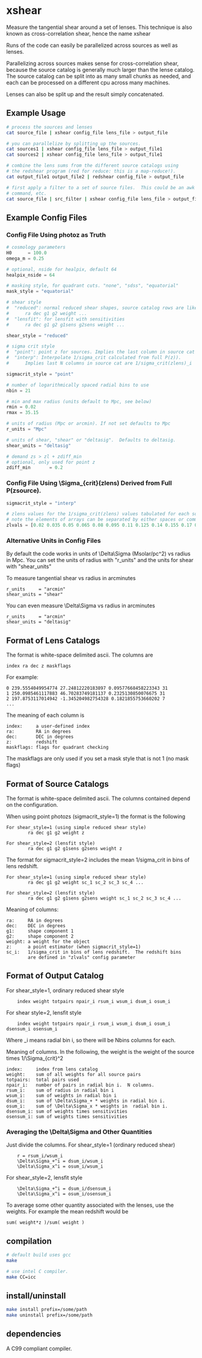 xshear
======

Measure the tangential shear around a set of lenses.  This technique is also
known as cross-correlation shear, hence the name xshear

Runs of the code can easily be parallelized across sources as well as lenses.  

Parallelizing across sources makes sense for cross-correlation shear, because
the source catalog is generally much larger than the lense catalog. The source
catalog can be split into as many small chunks as needed, and each can be
processed on a different cpu across many machines.

Lenses can also be split up and the result simply concatenated.

Example Usage
-------------

```bash
# process the sources and lenses
cat source_file | xshear config_file lens_file > output_file

# you can parallelize by splitting up the sources.
cat sources1 | xshear config_file lens_file > output_file1
cat sources2 | xshear config_file lens_file > output_file1

# combine the lens sums from the different source catalogs using
# the redshear program (red for reduce: this is a map-reduce!).
cat output_file1 output_file2 | redshear config_file > output_file

# first apply a filter to a set of source files.  This could be an awk
# command, etc.
cat source_file | src_filter | xshear config_file lens_file > output_file
```

Example Config Files
---------------------

### Config File Using photoz as Truth
```python
# cosmology parameters
H0      = 100.0
omega_m = 0.25

# optional, nside for healpix, default 64
healpix_nside = 64

# masking style, for quadrant cuts. "none", "sdss", "equatorial"
mask_style = "equatorial"

# shear style
#  "reduced": normal reduced shear shapes, source catalog rows are like
#      ra dec g1 g2 weight ...
#  "lensfit": for lensfit with sensitivities
#      ra dec g1 g2 g1sens g2sens weight ...

shear_style = "reduced"

# sigma crit style
#  "point": point z for sources. Implies the last column in source cat is z
#  "interp": Interpolate 1/sigma_crit calculated from full P(z)).
#      Implies last N columns in source cat are 1/sigma_crit(zlens)_i

sigmacrit_style = "point"

# number of logarithmically spaced radial bins to use
nbin = 21

# min and max radius (units default to Mpc, see below)
rmin = 0.02
rmax = 35.15

# units of radius (Mpc or arcmin). If not set defaults to Mpc
r_units = "Mpc"

# units of shear, "shear" or "deltasig".  Defaults to deltasig.
shear_units = "deltasig"

# demand zs > zl + zdiff_min
# optional, only used for point z
zdiff_min       = 0.2
```

### Config File Using \Sigma_{crit}(zlens) Derived from Full P(zsource).   
```python
sigmacrit_style = "interp"

# zlens values for the 1/sigma_crit(zlens) values tabulated for each source
# note the elements of arrays can be separated by either spaces or commas
zlvals = [0.02 0.035 0.05 0.065 0.08 0.095 0.11 0.125 0.14 0.155 0.17 0.185 0.2 0.215 0.23 0.245 0.26 0.275 0.29 0.305 0.32 0.335 0.35 0.365 0.38 0.395 0.41]

```

### Alternative Units in Config Files

By default the code works in units of \Delta\Sigma (Msolar/pc^2) vs radius in
Mpc.  You can set the units of radius with "r_units" and the units for shear
with "shear_units"

To measure tangential shear vs radius in arcminutes
```
r_units     = "arcmin"
shear_units = "shear"
```
You can even measure \Delta\Sigma vs radius in arcminutes
```
r_units     = "arcmin"
shear_units = "deltasig"
```

Format of Lens Catalogs
-----------------------

The format is white-space delimited ascii.  The columns are

```
index ra dec z maskflags
```
For example:
```
0 239.5554049954774 27.24812220183897 0.09577668458223343 31
1 250.0985461117883 46.70283749181137 0.2325130850076675 31
2 197.8753117014942 -1.345204982754328 0.1821855753660202 7
...
```

The meaning of each column is
```
index:     a user-defined index
ra:        RA in degrees
dec:       DEC in degrees
z:         redshift
maskflags: flags for quadrant checking
```
The maskflags are only used if you set a mask style that is not 1 (no mask flags)

Format of Source Catalogs
-----------------------
The format is white-space delimited ascii. The columns contained 
depend on the configuration.

When using point photozs (sigmacrit_style=1) the format is the following

```
For shear_style=1 (using simple reduced shear style)
        ra dec g1 g2 weight z

For shear_style=2 (lensfit style)
        ra dec g1 g2 g1sens g2sens weight z
```

The format for sigmacrit_style=2 includes the mean 1/sigma_crit in
bins of lens redshift.

```
For shear_style=1 (using simple reduced shear style)
        ra dec g1 g2 weight sc_1 sc_2 sc_3 sc_4 ...

For shear_style=2 (lensfit style)
        ra dec g1 g2 g1sens g2sens weight sc_1 sc_2 sc_3 sc_4 ...
```

Meaning of columns:

```
ra:     RA in degrees
dec:    DEC in degrees
g1:     shape component 1
g2:     shape component 2
weight: a weight for the object
z:      a point estimator (when sigmacrit_style=1)
sc_i:   1/sigma_crit in bins of lens redshift.  The redshift bins
        are defined in "zlvals" config parameter
```

Format of Output Catalog
------------------------
For shear_style=1, ordinary reduced shear style
```
    index weight totpairs npair_i rsum_i wsum_i dsum_i osum_i
```

For shear style=2, lensfit style
```
    index weight totpairs npair_i rsum_i wsum_i dsum_i osum_i dsensum_i osensum_i
```

Where _i means radial bin i, so there will be Nbins columns for each.

Meaning of columns. In the following, the weight is the weight of the source
times 1/\Sigma_{crit}^2

```
index:     index from lens catalog
weight:    sum of all weights for all source pairs
totpairs:  total pairs used
npair_i:   number of pairs in radial bin i.  N columns.
rsum_i:    sum of radius in radial bin i
wsum_i:    sum of weights in radial bin i
dsum_i:    sum of \Delta\Sigma_+ * weights in radial bin i.
osum_i:    sum of \Delta\Sigma_x * weights in  radial bin i.
dsensum_i: sum of weights times sensitivities
osensum_i: sum of weights times sensitivities
```

### Averaging the \Delta\Sigma and Other Quantities

Just divide the columns.  For shear_style=1 (ordinary reduced shear)
```
    r = rsum_i/wsum_i
    \Delta\Sigma_+^i = dsum_i/wsum_i
    \Delta\Sigma_x^i = osum_i/wsum_i
```
For shear_style=2, lensfit style
```
    \Delta\Sigma_+^i = dsum_i/dsensum_i
    \Delta\Sigma_x^i = osum_i/osensum_i
```

To average some other quantity associated with the lenses, use
the weights.  For example the mean redshift would be
```
sum( weight*z )/sum( weight )
```

compilation
-----------

```bash
# default build uses gcc
make

# use intel C compiler.
make CC=icc
```

install/uninstall
-----------------

```bash
make install prefix=/some/path
make uninstall prefix=/some/path
```

dependencies
------------

A C99 compliant compiler.
